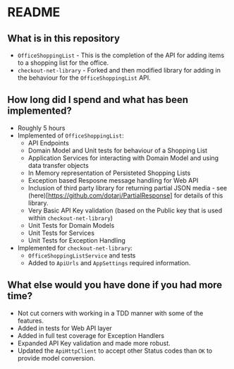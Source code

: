 # README

## What is in this repository

- `OfficeShoppingList` - This is the completion of the API for adding items to a shopping list for the office.
- `checkout-net-library` - Forked and then modified library for adding in the behaviour for the `OfficeShoppingList` API.

## How long did I spend and what has been implemented?

- Roughly 5 hours
- Implemented of `OfficeShoppingList`:
	- API Endpoints
	- Domain Model and Unit tests for behaviour of a Shopping List
	- Application Services for interacting with Domain Model and using data transfer objects
	- In Memory representation of Persisteted Shopping Lists
	- Exception based Resposne message handling for Web API
	- Inclusion of third party library for returning partial JSON media - see (here)[https://github.com/dotarj/PartialResponse] for details of this library.
	- Very Basic API Key validation (based on the Public key that is used within `checkout-net-library`)
	- Unit Tests for Domain Models 
	- Unit Tests for Services
	- Unit Tests for Exception Handling
- Implemented for `checkout-net-library`:
	- `OfficeShoppingListService` and tests
	- Added to `ApiUrls` and `AppSettings` required information.

## What else would you have done if you had more time?

- Not cut corners with working in a TDD manner with some of the features.
- Added in tests for Web API layer
- Added in full test coverage for Exception Handlers
- Expanded API Key validation and made more robust.
- Updated the `ApiHttpClient` to accept other Status codes than `OK` to provide model conversion.
